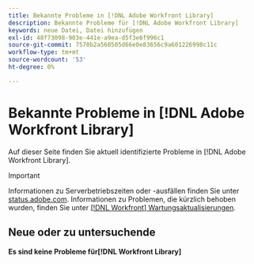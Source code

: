 ```yaml
---
title: Bekannte Probleme in [!DNL Adobe Workfront Library]
description: Bekannte Probleme für [!DNL Adobe Workfront Library]
keywords: neue Datei, Datei hinzufügen
exl-id: 48f73098-903e-441e-a9ea-d5f3e6f996c1
source-git-commit: 7570b2a560505d66e0e83656c9a601226998c11c
workflow-type: tm+mt
source-wordcount: '53'
ht-degree: 0%

---
```


# Bekannte Probleme in [!DNL Adobe Workfront Library]

Auf dieser Seite finden Sie aktuell identifizierte Probleme in [!DNL Adobe Workfront Library].

>[!IMPORTANT]
>
>Informationen zu Serverbetriebszeiten oder -ausfällen finden Sie unter [status.adobe.com](https://status.adobe.com). Informationen zu Problemen, die kürzlich behoben wurden, finden Sie unter [[!DNL Workfront] Wartungsaktualisierungen](../maintenance/current-updates.md).


## Neue oder zu untersuchende

**Es sind keine Probleme für[!DNL Workfront Library]**

<!--


-->
